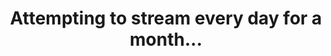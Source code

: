 ---
title: "Attempting to stream every day for a month..."
streamDate: 7-1-2024
game: "Just Chatting"
vodUrl: "https://www.youtube.com/watch?v=BqNxlwdtfTQ"
thumbnail: "https://img.youtube.com/vi/BqNxlwdtfTQ/maxresdefault.jpg"
duration: "2:05:20"
---